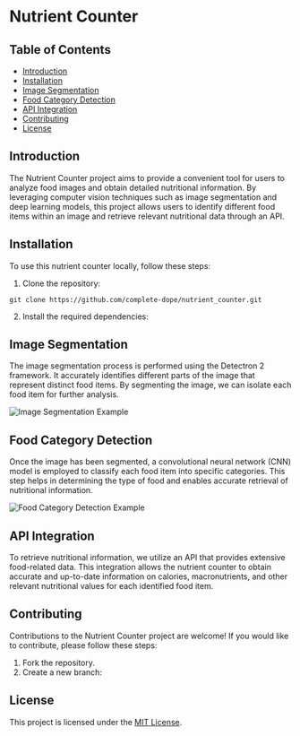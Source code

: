<!DOCTYPE html>
<html>
<head>
</head>
<body>
  <h1>Nutrient Counter</h1>

  <h2>Table of Contents</h2>
  <ul>
    <li><a href="#introduction">Introduction</a></li>
    <li><a href="#installation">Installation</a></li>
    <li><a href="#image-segmentation">Image Segmentation</a></li>
    <li><a href="#food-category-detection">Food Category Detection</a></li>
    <li><a href="#api-integration">API Integration</a></li>
    <li><a href="#contributing">Contributing</a></li>
    <li><a href="#license">License</a></li>
  </ul>

  <h2 id="introduction">Introduction</h2>

  <p>The Nutrient Counter project aims to provide a convenient tool for users to analyze food images and obtain detailed nutritional information. By leveraging computer vision techniques such as image segmentation and deep learning models, this project allows users to identify different food items within an image and retrieve relevant nutritional data through an API.</p>

  <h2 id="installation">Installation</h2>

  <p>To use this nutrient counter locally, follow these steps:</p>

  <ol>
    <li>Clone the repository:</li>
  </ol>

  <pre><code>git clone https://github.com/complete-dope/nutrient_counter.git</code></pre>

  <ol start="2">
    <li>Install the required dependencies:</li>
  </ol>

  <h2 id="image-segmentation">Image Segmentation</h2>

  <p>The image segmentation process is performed using the Detectron 2 framework. It accurately identifies different parts of the image that represent distinct food items. By segmenting the image, we can isolate each food item for further analysis.</p>

  <img src="/path/to/segmentation_example.png" alt="Image Segmentation Example">

  <h2 id="food-category-detection">Food Category Detection</h2>

  <p>Once the image has been segmented, a convolutional neural network (CNN) model is employed to classify each food item into specific categories. This step helps in determining the type of food and enables accurate retrieval of nutritional information.</p>

  <img src="/path/to/category_detection_example.png" alt="Food Category Detection Example">

  <h2 id="api-integration">API Integration</h2>

  <p>To retrieve nutritional information, we utilize an API that provides extensive food-related data. This integration allows the nutrient counter to obtain accurate and up-to-date information on calories, macronutrients, and other relevant nutritional values for each identified food item.</p>

  <h2 id="contributing">Contributing</h2>

  <p>Contributions to the Nutrient Counter project are welcome! If you would like to contribute, please follow these steps:</p>

  <ol>
    <li>Fork the repository.</li>
    <li>Create a new branch:</li>
  </ol>

  <h2 id="license">License</h2>

  <p>This project is licensed under the <a href="LICENSE">MIT License</a>.</p>
</body>
</html>

